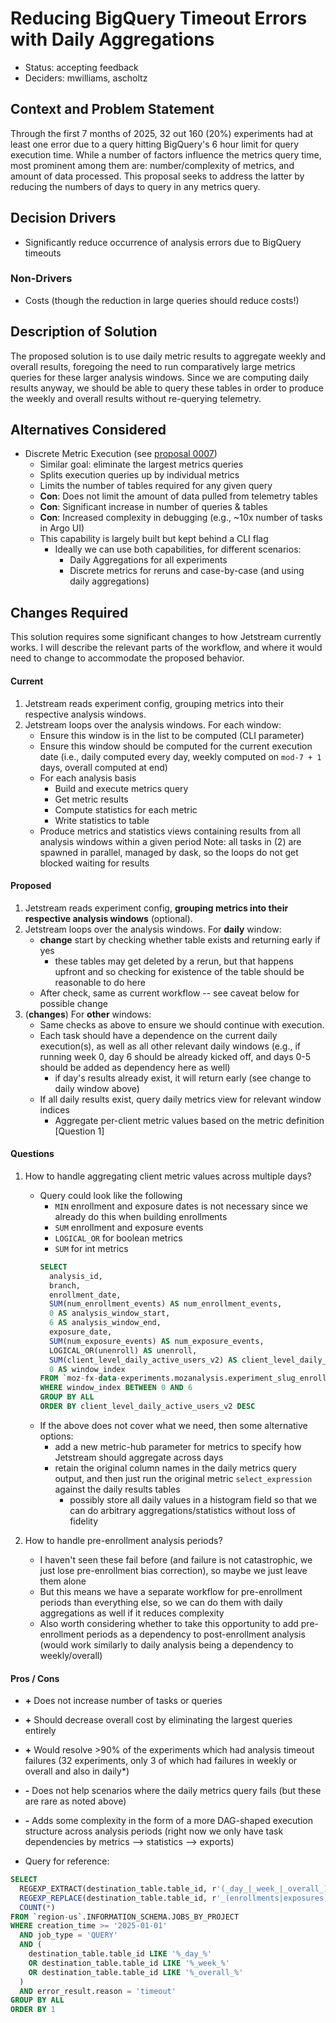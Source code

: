 # Reducing BigQuery Timeout Errors with Daily Aggregations

* Status: accepting feedback
* Deciders: mwilliams, ascholtz


## Context and Problem Statement

Through the first 7 months of 2025, 32 out 160 (20%) experiments had at least one error due to a query hitting BigQuery's 6 hour limit for query execution time. While a number of factors influence the metrics query time, most prominent among them are: number/complexity of metrics, and amount of data processed. This proposal seeks to address the latter by reducing the numbers of days to query in any metrics query.


## Decision Drivers

* Significantly reduce occurrence of analysis errors due to BigQuery timeouts

### Non-Drivers

* Costs (though the reduction in large queries should reduce costs!)


## Description of Solution

The proposed solution is to use daily metric results to aggregate weekly and overall results, foregoing the need to run comparatively large metrics queries for these larger analysis windows. Since we are computing daily results anyway, we should be able to query these tables in order to produce the weekly and overall results without re-querying telemetry.


## Alternatives Considered

* Discrete Metric Execution (see [proposal 0007]('proposal-0007-discrete_metric_execution.md'))
  * Similar goal: eliminate the largest metrics queries
  * Splits execution queries up by individual metrics
  * Limits the number of tables required for any given query
  * **Con**: Does not limit the amount of data pulled from telemetry tables
  * **Con**: Significant increase in number of queries & tables
  * **Con**: Increased complexity in debugging (e.g., ~10x number of tasks in Argo UI)
  * This capability is largely built but kept behind a CLI flag
    * Ideally we can use both capabilities, for different scenarios:
      * Daily Aggregations for all experiments
      * Discrete metrics for reruns and case-by-case (and using daily aggregations)


## Changes Required

This solution requires some significant changes to how Jetstream currently works. I will describe the relevant parts of the workflow, and where it would need to change to accommodate the proposed behavior.

#### Current
1. Jetstream reads experiment config, grouping metrics into their respective analysis windows.
2. Jetstream loops over the analysis windows. For each window:
    - Ensure this window is in the list to be computed (CLI parameter)
    - Ensure this window should be computed for the current execution date (i.e., daily computed every day, weekly computed on `mod-7 + 1` days, overall computed at end)
    - For each analysis basis
      - Build and execute metrics query
      - Get metric results
      - Compute statistics for each metric
      - Write statistics to table
    - Produce metrics and statistics views containing results from all analysis windows within a given period
Note: all tasks in (2) are spawned in parallel, managed by dask, so the loops do not get blocked waiting for results

#### Proposed
1. Jetstream reads experiment config, **grouping metrics into their respective analysis windows** (optional).
2. Jetstream loops over the analysis windows. For **daily** window:
    - **change** start by checking whether table exists and returning early if yes
      - these tables may get deleted by a rerun, but that happens upfront and so checking for existence of the table should be reasonable to do here
    - After check, same as current workflow -- see caveat below for possible change
2. (**changes**) For **other** windows:
    - Same checks as above to ensure we should continue with execution.
    - Each task should have a dependence on the current daily execution(s), as well as all other relevant daily windows (e.g., if running week 0, day 6 should be already kicked off, and days 0-5 should be added as dependency here as well)
      - if day's results already exist, it will return early (see change to daily window above)
    - If all daily results exist, query daily metrics view for relevant window indices
      - Aggregate per-client metric values based on the metric definition [Question 1]


#### Questions
1. How to handle aggregating client metric values across multiple days?
    - Query could look like the following
      - `MIN` enrollment and exposure dates is not necessary since we already do this when building enrollments
      - `SUM` enrollment and exposure events
      - `LOGICAL_OR` for boolean metrics
      - `SUM` for int metrics
      ```sql
      SELECT 
        analysis_id,
        branch,
        enrollment_date,
        SUM(num_enrollment_events) AS num_enrollment_events,
        0 AS analysis_window_start,
        6 AS analysis_window_end,
        exposure_date,
        SUM(num_exposure_events) AS num_exposure_events,
        LOGICAL_OR(unenroll) AS unenroll,
        SUM(client_level_daily_active_users_v2) AS client_level_daily_active_users_v2,
        0 AS window_index
      FROM `moz-fx-data-experiments.mozanalysis.experiment_slug_enrollments_daily` 
      WHERE window_index BETWEEN 0 AND 6
      GROUP BY ALL
      ORDER BY client_level_daily_active_users_v2 DESC
      ```
    - If the above does not cover what we need, then some alternative options:
      - add a new metric-hub parameter for metrics to specify how Jetstream should aggregate across days
      - retain the original column names in the daily metrics query output, and then just run the original metric `select_expression` against the daily results tables
        - possibly store all daily values in a histogram field so that we can do arbitrary aggregations/statistics without loss of fidelity

2. How to handle pre-enrollment analysis periods?
    - I haven't seen these fail before (and failure is not catastrophic, we just lose pre-enrollment bias correction), so maybe we just leave them alone
    - But this means we have a separate workflow for pre-enrollment periods than everything else, so we can do them with daily aggregations as well if it reduces complexity
    - Also worth considering whether to take this opportunity to add pre-enrollment periods as a dependency to post-enrollment analysis (would work similarly to daily analysis being a dependency to weekly/overall)


#### Pros / Cons

* **+** Does not increase number of tasks or queries
* **+** Should decrease overall cost by eliminating the largest queries entirely
* **+** Would resolve >90% of the experiments which had analysis timeout failures (32 experiments, only 3 of which had failures in weekly or overall and also in daily*)
* **-** Does not help scenarios where the daily metrics query fails (but these are rare as noted above)
* **-** Adds some complexity in the form of a more DAG-shaped execution structure across analysis periods (right now we only have task dependencies by metrics --> statistics --> exports)

* Query for reference:
```sql
SELECT 
  REGEXP_EXTRACT(destination_table.table_id, r'(_day_|_week_|_overall_)') AS period,
  REGEXP_REPLACE(destination_table.table_id, r'_(enrollments|exposures)_(day|week|overall)_[0-9]+$', '') as experiment,
  COUNT(*)
FROM `region-us`.INFORMATION_SCHEMA.JOBS_BY_PROJECT 
WHERE creation_time >= '2025-01-01'
  AND job_type = 'QUERY'
  AND (
    destination_table.table_id LIKE '%_day_%'
    OR destination_table.table_id LIKE '%_week_%'
    OR destination_table.table_id LIKE '%_overall_%'
  )
  AND error_result.reason = 'timeout'
GROUP BY ALL
ORDER BY 1
```